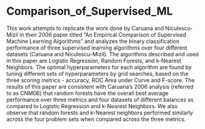# Comparison_of_Supervised_ML


This work attempts to replicate the work done by Caruana and Niculescu-Mizil in their 2006 paper titled “An Empirical Comparison of Supervised Machine Learning Algorithms” and analyzes the binary classification performance of three supervised learning algorithms over four different datasets (Caruana and Niculescu-Mizil). The algorithms described and used in this paper are Logistic Regression, Random Forests, and k-Nearest Neighbors.  The optimal hyperparameters for each algorithm are found by tuning different sets of hyperparameters by grid searches, based on the three scoring metrics - accuracy, ROC Area under Curve and F-score. The results of this paper are consistent with Caruana’s 2006 analysis (referred to as CNM06) that random forests have the overall best average performance over three metrics and four datasets of different balances as compared to Logistic Regression and k-Nearest Neighbors. We also observe that random forests and k-Nearest neighbors performed similarly across the four problem sets when compared across the three metrics. 
